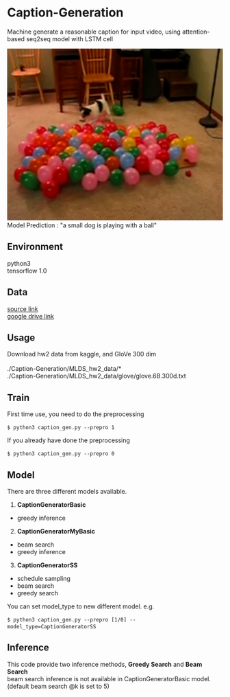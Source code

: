 Caption-Generation
====
Machine generate a reasonable caption for input video, using attention-based seq2seq model with LSTM cell

<img src="https://github.com/m516825/Caption-Generation/blob/master/img.png" height="400" />
Model Prediction : "a small dog is playing with a ball"

## Environment
python3 <br />
tensorflow 1.0 <br />

## Data
[source link](http://speech.ee.ntu.edu.tw/~yangchiyi/MLDS_hw2/MLDS_hw2_data.tar.gz) <br />
[google drive link](https://drive.google.com/file/d/0BzyBz0sWlxlYTnNnTTJtbkFXSWs/view?usp=sharing)

## Usage 
Download hw2 data from kaggle, and GloVe 300 dim <br />
<br />
./Caption-Generation/MLDS_hw2_data/* <br />
./Caption-Generation/MLDS_hw2_data/glove/glove.6B.300d.txt

## Train
First time use, you need to do the preprocessing
```
$ python3 caption_gen.py --prepro 1
```
If you already have done the preprocessing
```
$ python3 caption_gen.py --prepro 0
```
## Model
There are three different models available. <br />

1. **CaptionGeneratorBasic**
  * greedy inference
2. **CaptionGeneratorMyBasic**
  * beam search
  * greedy inference
3. **CaptionGeneratorSS**
  * schedule sampling
  * beam search
  * greedy search

You can set model_type to new different model. e.g.
```
$ python3 caption_gen.py --prepro [1/0] --model_type=CaptionGeneratorSS
```

## Inference 
This code provide two inference methods, **Greedy Search** and **Beam Search** <br />
beam search inference is not available in CaptionGeneratorBasic model. <br />
(default beam search @k is set to 5)








